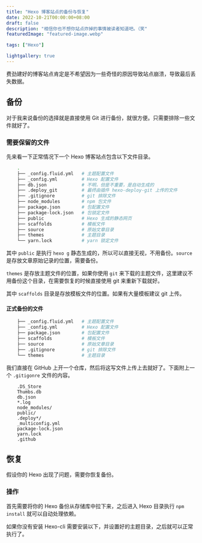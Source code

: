 ```yaml
---
title: "Hexo 博客站点的备份与恢复"
date: 2022-10-21T00:00:00+08:00
draft: false
description: "相信你也不想你站点炸掉的事情被读者知道吧。（笑"
featuredImage: "featured-image.webp"

tags: ["Hexo"]

lightgallery: true
---
```


<!--more-->

费劲建好的博客站点肯定是不希望因为一些奇怪的原因导致站点崩溃，导致最后丢失数据。

## 备份
对于我来说备份的选择就是直接使用 Git 进行备份，就很方便。只需要排除一些文件就好了。

### 需要保留的文件
先来看一下正常情况下一个 Hexo 博客站点包含以下文件目录。

```bash
    .
    ├── _config.fluid.yml   # 主题配置文件
    ├── _config.yml         # Hexo 配置文件
    ├── db.json             # 不明，但是不重要，是自动生成的
    ├── .deploy_git         # 最终由插件 hexo-deploy-git 上传的文件
    ├── .gitignore          # git 排除文件
    ├── node_modules        # npm 包文件
    ├── package.json        # 包配置文件
    ├── package-lock.json   # 包锁定文件
    ├── public              # Hexo 生成的静态网页
    ├── scaffolds           # 模板文件
    ├── source              # 原始文章目录
    ├── themes              # 主题目录
    └── yarn.lock           # yarn 锁定文件
```

其中 `public` 是执行 `hexo g` 静态生成的，所以可以直接无视，不用备份。`source` 是存放文章原始记录的位置，需要备份。

`themes` 是存放主题文件的位置，如果你使用 `git` 来下载的主题文件，这里建议不用备份这个目录，在需要恢复的时候直接使用 git 来重新下载就好。

其中 `scaffolds` 目录是存放模板文件的位置。如果有大量模板建议 git 上传。

#### 正式备份的文件

```bash
    ├── _config.fluid.yml   # 主题配置文件
    ├── _config.yml         # Hexo 配置文件
    ├── package.json        # 包配置文件
    ├── scaffolds           # 模板文件
    ├── source              # 原始文章目录
    ├── .gitignore          # git 排除文件
    └── themes              # 主题目录
```

我们直接在 GitHub 上开一个仓库，然后将这写文件上传上去就好了。下面附上一个 `.gitigonre` 文件的内容。

```.gitigonre
    .DS_Store
    Thumbs.db
    db.json
    *.log
    node_modules/
    public/
    .deploy*/
    _multiconfig.yml
    package-lock.json
    yarn.lock
    .github
```

## 恢复
假设你的 Hexo 出现了问题，需要你恢复备份。

### 操作

首先需要将你的 Hexo 备份从存储库中拉下来，之后进入 Hexo 目录执行 `npm install` 就可以自动处理依赖。

如果你没有安装 Hexo-cli 需要安装以下，并设置好的主题目录，之后就可以正常执行了。